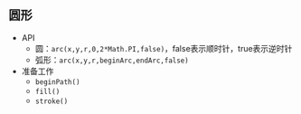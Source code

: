 ## 圆形
* API
  * 圆：`arc(x,y,r,0,2*Math.PI,false)`，false表示顺时针，true表示逆时针
  * 弧形：`arc(x,y,r,beginArc,endArc,false)`
* 准备工作
  * `beginPath()`
  * `fill()`
  * `stroke()`